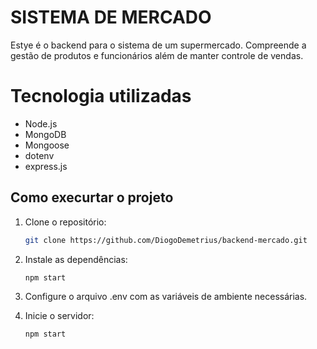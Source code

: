 # SISTEMA DE MERCADO

Estye é o backend para o sistema de um supermercado. Compreende a gestão de produtos e funcionários além de manter controle de vendas.

# Tecnologia utilizadas
- Node.js
- MongoDB
- Mongoose
- dotenv
- express.js

## Como execurtar o projeto
1. Clone o repositório:
    ```bash
    git clone https://github.com/DiogoDemetrius/backend-mercado.git

2. Instale as dependências:
    ```bash
    npm start

3. Configure o arquivo .env com as variáveis de ambiente necessárias.

4. Inicie o servidor:
    ```bash
    npm start

